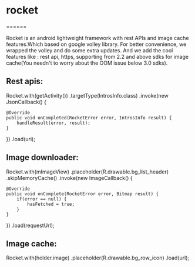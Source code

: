 # rocket
======

Rocket is an android lightweight framework with rest APIs and image cache features.Which based on google volley library.
For better convenience, we wrapped the volley and do some extra updates. And we add the cool features like : rest api, 
https, supporting from 2.2 and above sdks for image cache(You needn't to worry about the OOM issue below 3.0 sdks). 


## Rest apis:

Rocket.with(getActivity())
.targetType(IntrosInfo.class)
.invoke(new JsonCallback<IntrosInfo>() {

	@Override
	public void onCompleted(RocketError error, IntrosInfo result) {
		handleResult(error, result);
	}
})
.load(uri);
		
		
## Image downloader:


Rocket.with(mImageView)
.placeholder(R.drawable.bg_list_header)
.skipMemoryCache()
.invoke(new ImageCallback() {
					
	@Override
	public void onComplete(RocketError error, Bitmap result) {
		if(error == null) {
			hasFetched = true;
		}
	}
})
.load(requestUrl);


## Image cache:

Rocket.with(holder.image)
.placeholder(R.drawable.bg_row_icon)
.load(url);
